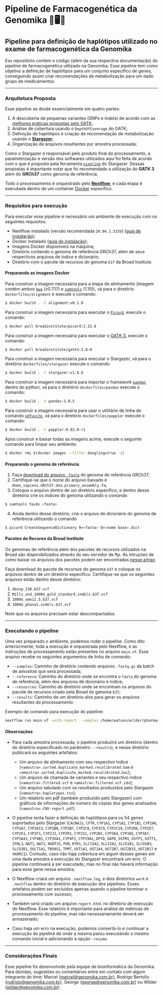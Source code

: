 # Pipeline de Farmacogenética da Genomika 🧬🖥️💊
## Pipeline para definição de haplótipos utilizado no exame de farmacogenética da Genomika

Ess repositório contém o código  (além da sua respectiva documentação) do pipeline de farmacogenética utilizado na Genomika. Esse pipeline tem como objetivo a definição de haplótipos para um conjunto específico de genes, conseguindo assim criar recomendações de metabolização para um dado grupo de medicamentos.

----

### Arquitetura Proposta
Esse pipeline se divide essencialmente em quatro partes:

1. A descoberta de pequenas variantes (SNPs e Indels) de acordo com as [melhores práticas propostas pelo GATK](https://gatk.broadinstitute.org/hc/en-us/articles/360035535932-Germline-short-variant-discovery-SNPs-Indels-);
2. Análise de cobertura usando o `DepthOfCoverage` do GATK;
3. Definição de haplótipos e criação de recomendação de metabolização usando o [**Stargazer**](https://stargazer.gs.washington.edu/stargazerweb/);
4. Organização de arquivos resultantes por amostra processada;

Como o Stargazer é responsável pelo produto final do processamento, a parametrização e versão dos softwares utilizados aqui foi feita de acordo com o que é proposto pela ferramenta [`pipeline`](https://stargazer.gs.washington.edu/stargazerweb/res/documentation.html#pipeline) do Stargazer. Dessas propostas é importante notar que foi recomendado a utilização do **GATK 3** além do **GRCh37** como genoma de referência.

Todo o processamento é orquestrado pelo [**Nextflow**](https://www.nextflow.io/), e cada etapa é executada dentro de um container [Docker](https://www.docker.com/) específico.

----

### Requisitos para execução

Para executar esse pipeline é necessário um ambiente de execução com os seguintes requisitos:

* Nextflow instalado (versão recomendada `20.04.1.5335`) ([guia de instalação](https://www.nextflow.io/index.html#GetStarted));
* Docker instalado ([guia de instalação](https://www.docker.com/get-started));
* Imagens Docker disponíveis na máquina;
* Diretório contendo o genoma de referência GRCh37, além de seus respectivos arquivos de índice e dicionário;
* Diretório com o pacote de recursos do genoma `b37` da Broad Institute.

#### Preparando as imagens Docker


Para construir a imagem necessária para a etapa de alinhamento (imagem contém ambos [`bwa`](https://github.com/lh3/bwa) (v0.7.17) e [`samtools`](https://github.com/samtools/samtools) (1.10)), vá para o diretório `dockerfiles/alignment` e execute o comando:

```bash
$ docker build . -t alignment:v0.1.0
```

Para construir a imagem necessária para executar o [`Picard`](https://broadinstitute.github.io/picard/), execute o comando:

```bash
$ docker pull broadinstitute/picard:2.22.8
```

Para construir a imagem necessária para executar o [GATK 3](https://github.com/broadgsa/gatk/releases/tag/3.8-1), execute o comando:

```bash
$ docker pull broadinstitute/gatk3:3.8-0
```

Para construir a imagem necessária para executar o Stargazer, vá para o diretório `dockerfiles/stargazer` execute o comando:

```bash
$ docker build . -t stargazer:v1.0.8
```

Para construir a imagem necessária para importar o framework [`pandas`](https://pandas.pydata.org/) dentro do python, vá para o diretório `dockerfiles/pandas` execute o comando:

```bash
$ docker build . -t pandas:1.0.5
```

Para construir a imagem necessária para usar o utilitário de linha de comando [`pdfunite`](https://manpages.debian.org/buster/poppler-utils/pdfunite.1.en.html), vá para o diretório `dockerfiles/poppler` execute o comando:

```bash
$ docker build . -t poppler:0.82.0-r1
```

Após construir e baixar todas as imagens acima, execute o seguinte comando para limpar seu ambiente:

```bash
$ docker rmi $(docker images --filter dangling=true -q)
```

#### Preparando o genoma de referência

1. Faça [download do arquivo `.fasta`](ftp://ftp.ensembl.org/pub/grch37/current/fasta/homo_sapiens/) do genoma de referência GRCh37;
2. Certifique-se que o nome do arquivo baixado é `Homo_sapiens.GRCh37.dna.primary_assembly.fa`;
3. Coloque o arquivo dentro de um diretório específico, e dentro desse diretório crie os índices do genoma utilizando o comando
```bash
$ samtools faidx <fasta>
```
4. Ainda dentro desse diretório, crie o arquivo de dicionário do genoma de referência utilizando o comando
```bash
$ picard CreateSequenceDictionary R=<fasta> O=<nome base>.dict
```

#### Pacotes de Recurso da Broad Institute

Os genomas de referência além dos pacotes de recursos utilizados na Broad são disponibilizados através do seu servidor de ftp. As intruções de como baixar os arquivos dos pacotes podem ser encontradas [nesse artigo](https://gatk.broadinstitute.org/hc/en-us/articles/360035890811-Resource-bundle).

Faça download do pacote de recursos do genoma `b37` e coloque os arquivos dentro de um diretório específico. Certifique-se que os seguintes arquivos estão dentro desse diretório:

1. `dbsnp_138.b37.vcf`
2. `Mills_and_1000G_gold_standard.indels.b37.vcf`
3. `1000G_omni2.5.b37.vcf`
4. `1000G_phase1.indels.b37.vcf`

Note que os arquivos precisam estar descompactados.

----

### Executando o pipeline

Uma vez preparado o ambiente, podemos rodar o pipeline. Como dito anteriormente, toda a execução é orquestrada pelo Nextflow, e as instruções de processamento estão presentes no arquivo `main.nf`. Esse arquivo recebe os seguintes argumentos de linha de comando:

* `--samples`: Caminho de diretório contendo arquivos `.fastq.gz` da batch de amostras que será processada;
* `--reference`: Caminho do diretório onde se encontra o `fasta` do genoma de referência, além dos arquivos de dicionário e índice;
* `--resources`: Caminho do diretório onde se encontram os arquivos do pacote de recursos criado pela Broad do genoma `b37`;
* `--results`: Caminho de um diretório alvo para gerar os arquivos resultantes do processamento

Exemplo de comando para execução do pipeline:

```bash
nextflow run main.nf -with-report --samples /home/watson/wilder/pharmacogenetics-analyses/nextflow/fastqs/NS20191022/ --reference /home/watson/wilder/reference-genomes/GRCh37/ --resources /home/watson/wilder/reference-genomes/b37-resource-bundle/ --results /home/watson/wilder/pharmacogenetics-analyses/nextflow/20190346/
```

#### Observações
* Para cada amostra processada, o pipeline produzirá um diretório (dentro do diretório especificado no parâmetro `--results`), e nesse diretório publicará os seguintes artefatos:

    * Um arquivo de alinhamento com seu respectivo índice (`<amostra>.sorted.duplicate_marked.recalibrated.bam` e `<amostra>.sorted.duplicate_marked.recalibrated.bai`);
    * Um arquivo de chamada de variantes e seu respectivo índice (`<amostra>.filtered.vcf` e `<amostra>.filtered.vcf.idx`);
    * Um arquivo tabulado com os resultados produzidos pelo Stargazer (`<amostra>.haplotypes.tsv`);
    * Um relatório em pdf (também produzido pelo Stargazer) com gráficos de informações de número de cópias dos genes analisados (`<amostra>.CNV-report.pdf`).

* O pipeline tenta fazer a definição de haplótipos para os 54 genes suportados pelo Stargazer (`CACNA1S`, `CFTR`, `CYP1A1`, `CYP1A2`, `CYP1B1`, `CYP2A6`, `CYP2A7`, `CYP2A13`, `CYP2B6`, `CYP2B7`, `CYP2C8`, `CYP2C9`, `CYP2C19`, `CYP2D6`, `CYP2D7`, `CYP2E1`, `CYP2F1`, `CYP2J2`, `CYP2R1`, `CYP2S1`, `CYP2W1`, `CYP3A4`, `CYP3A5`, `CYP3A7`, `CYP3A43`, `CYP4B1`, `CYP26A1`, `CYP4F2`, `CYP19A1`, `DPYD`, `G6PD`, `GSTM1`, `GSTP1`, `GSTT1`, `IFNL3`, `NAT1`, `NAT2`, `NUDT15`, `POR`, `RYR1`, `SLC15A2`, `SLC22A2`, `SLCO1B1`, `SLCO1B3`, `SLCO2B1`, `SULT1A1`, `TBXAS1`, `TPMT`, `UGT1A1`, `UGT1A4`, `UGT2B7`, `UGT2B15`, `UGT2B17` e `VKORC1`). Contudo, caso não haja cobertura em algum desses genes em uma dada amostra a execução do Stargazer encontrará um erro. O pipeline continuará a ser executado, mas no final não haverá informação para esse gene nessa amostra;

* O Nextflow criará um arquivo `.nextflow.log`, e dois diretórios `work` e `.nextflow` dentro do diretório de execução dos pipelines. Esses artefatos podem ser excluídos apenas quando o pipeline terminar o processamento com sucesso;

* Também será criado um arquivo `report.html` no diretório de execução do Nextflow. Esse relatório é importante para análise de métricas de processamento do pipeline, mas não necessariamente deverá ser armazenado;

* Caso haja um erro na execução, podemos consertá-lo e continuar a execução do pipeline de onde a mesma parou executando o mesmo comando inicial e adicionando a opção `-resume`.

----

### Considerações Finais

Esse pipeline foi desenvolvido pela equipe de bioinformática da Genomika. Para dúvidas, sugestões ou comentários entre em contato com algum integrante do time: Marcel (marcel@genomika.com.br), Rodrigo Bertollo (rodrigo@genomika.com.br), George (george@genomika.com.br) ou Wilder (wilder@genomika.com.br).
